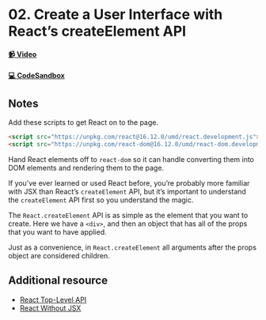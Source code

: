 # 02. Create a User Interface with React’s createElement API

#### [📹 Video](https://egghead.io/lessons/react-v2-02-create-a-user-interface-with-react-s-createelement-api?pl=a-beginners-guide-to-react-v2-6c4d)

#### [💻 CodeSandbox](https://codesandbox.io/s/github/kentcdodds/beginners-guide-to-react/tree/codesandbox/02-react-create-element?from-embed)

## Notes

<TimeStamp start="0:28" end="0:31">
  
Add these scripts to get React on to the page. 

```html
<script src="https://unpkg.com/react@16.12.0/umd/react.development.js"></script>
<script src="https://unpkg.com/react-dom@16.12.0/umd/react-dom.development.js"></script>
```  
  
</TimeStamp>

<TimeStamp start="0:33" end="0:42">
  
  Hand React elements off to `react-dom` so it can handle converting them into DOM elements and rendering them to the page.
  
</TimeStamp>

<TimeStamp start="0:46" end="1:00">
  
If you’ve ever learned or used React before, you’re probably more familiar with JSX than React’s `createElement` API, but it’s important to understand the `createElement` API first so you understand the magic.
  
</TimeStamp>

<TimeStamp start="1:17" end="1:30">
    
The `React.createElement` API is as simple as the element that you want to create. Here we have a `<div>`, and then an object that has all of the props that you want to have applied.
  
</TimeStamp>

<TimeStamp start="2:47" end="3:05">
    
Just as a convenience, in `React.createElement` all arguments after the props object are considered children.
  
</TimeStamp>

## Additional resource

- [React Top-Level API](https://reactjs.org/docs/react-api.html)
- [React Without JSX](https://reactjs.org/docs/react-without-jsx.html)
